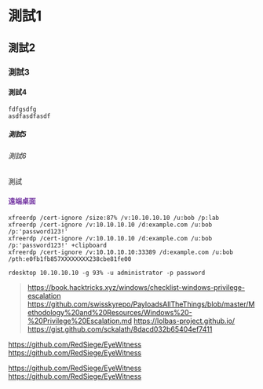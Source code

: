 # 測試1

## 測試2
### 測試3
#### 測試4
```
fdfgsdfg
asdfasdfasdf
```
##### 測試5
###### 測試6
測試



#### <font color="#7030a0">遠端桌面</font>
```
xfreerdp /cert-ignore /size:87% /v:10.10.10.10 /u:bob /p:lab
xfreerdp /cert-ignore /v:10.10.10.10 /d:example.com /u:bob /p:'password123!'
xfreerdp /cert-ignore /v:10.10.10.10 /d:example.com /u:bob /p:'password123!' +clipboard
xfreerdp /cert-ignore /v:10.10.10.10:33389 /d:example.com /u:bob /pth:e0fb1fb857XXXXXXXX238cbe81fe00

rdesktop 10.10.10.10 -g 93% -u administrator -p password
```

> https://book.hacktricks.xyz/windows/checklist-windows-privilege-escalation
> https://github.com/swisskyrepo/PayloadsAllTheThings/blob/master/Methodology%20and%20Resources/Windows%20-%20Privilege%20Escalation.md
> https://lolbas-project.github.io/
> https://gist.github.com/sckalath/8dacd032b65404ef7411

https://github.com/RedSiege/EyeWitness
https://github.com/RedSiege/EyeWitness

https://github.com/RedSiege/EyeWitness  
https://github.com/RedSiege/EyeWitness    
